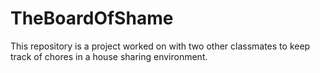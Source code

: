 # TheBoardOfShame

This repository is a project worked on with two other classmates to keep track of chores in a house sharing environment.
